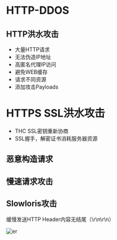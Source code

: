 # HTTP-DDOS

## HTTP洪水攻击
* 大量HTTP请求
* 无法伪造IP地址
* 高匿名代理IP访问
* 避免WEB缓存
* 请求不同资源
* 添加攻击Payloads

# HTTPS SSL洪水攻击
* THC SSL密钥重新协商
* SSL握手，解密证书消耗服务器资源

## 恶意构造请求
## 慢速请求攻击

## Slowloris攻击
缓慢发送HTTP Header内容无结尾（\r\n\r\n）

![er](/imgs/web/ddos/slowloris.png)
